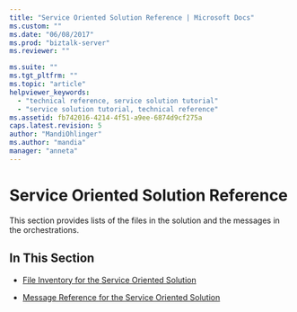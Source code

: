 ```yaml
---
title: "Service Oriented Solution Reference | Microsoft Docs"
ms.custom: ""
ms.date: "06/08/2017"
ms.prod: "biztalk-server"
ms.reviewer: ""

ms.suite: ""
ms.tgt_pltfrm: ""
ms.topic: "article"
helpviewer_keywords: 
  - "technical reference, service solution tutorial"
  - "service solution tutorial, technical reference"
ms.assetid: fb742016-4214-4f51-a9ee-6874d9cf275a
caps.latest.revision: 5
author: "MandiOhlinger"
ms.author: "mandia"
manager: "anneta"
---
```

# Service Oriented Solution Reference
This section provides lists of the files in the solution and the messages in the orchestrations.  
  
## In This Section  
  
-   [File Inventory for the Service Oriented Solution](../core/file-inventory-for-the-service-oriented-solution.md)  
  
-   [Message Reference for the Service Oriented Solution](../core/message-reference-for-the-service-oriented-solution.md)